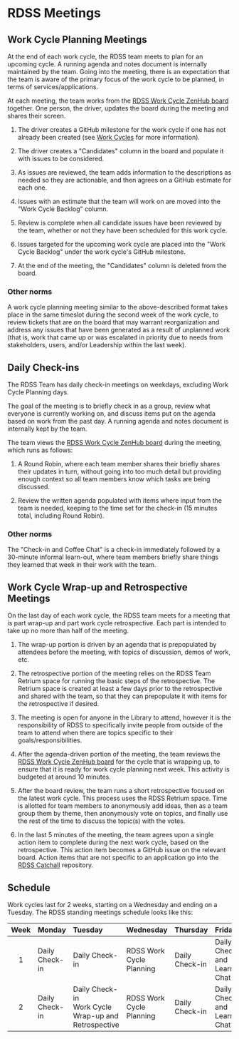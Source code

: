 # RDSS Meetings

## Work Cycle Planning Meetings

At the end of each work cycle, the RDSS team meets to plan for an upcoming cycle.  A running agenda and notes document is internally maintained by the team.  Going into the meeting, there is an expectation that the team is aware of the primary focus of the work cycle to be planned, in terms of services/applications.

At each meeting, the team works from the [RDSS Work Cycle ZenHub board](https://app.zenhub.com/workspaces/rdss-workcycles-61a4f1a12a399b001730f65a/board) together.  One person, the driver, updates the board during the meeting and shares their screen.

1. The driver creates a GitHub milestone for the work cycle if one has not already been created (see [Work Cycles](work_cycles.md) for more information).

1. The driver creates a "Candidates" column in the board and populate it with issues to be considered.

1. As issues are reviewed, the team adds information to the descriptions as needed so they are actionable, and then agrees on a GitHub estimate for each one.

1. Issues with an estimate that the team will work on are moved into the "Work Cycle Backlog" column.

1. Review is complete when all candidate issues have been reviewed by the team, whether or not they have been scheduled for this work cycle.

1. Issues targeted for the upcoming work cycle are placed into the "Work Cycle Backlog" under the work cycle's GitHub milestone.

1. At the end of the meeting, the "Candidates" column is deleted from the board.

### Other norms

A work cycle planning meeting similar to the above-described format takes place in the same timeslot during the second week of the work cycle, to review tickets that are on the board that may warrant reorganization and address any issues that have been generated as a result of unplanned work (that is, work that came up or was escalated in priority due to needs from stakeholders, users, and/or Leadership within the last week).  

## Daily Check-ins

The RDSS Team has daily check-in meetings on weekdays, excluding Work Cycle Planning days.

The goal of the meeting is to briefly check in as a group, review what everyone is currently working on, and discuss items put on the agenda based on work from the past day.  A running agenda and notes document is internally kept by the team.

The team views the [RDSS Work Cycle ZenHub board](https://app.zenhub.com/workspaces/rdss-workcycles-61a4f1a12a399b001730f65a/board) during the meeting, which runs as follows:

1. A Round Robin, where each team member shares their briefly shares their updates in turn, without going into too much detail but providing enough context so all team members know which tasks are being discussed.

1. Review the written agenda populated with items where input from the team is needed, keeping to the time set for the check-in (15 minutes total, including Round Robin).

### Other norms

The "Check-in and Coffee Chat" is a check-in immediately followed by a 30-minute informal learn-out, where team members briefly share things they learned that week in their work with the team.

## Work Cycle Wrap-up and Retrospective Meetings

On the last day of each work cycle, the RDSS team meets for a meeting that is part wrap-up and part work cycle retrospective.  Each part is intended to take up no more than half of the meeting.

1. The wrap-up portion is driven by an agenda that is prepopulated by attendees before the meeting, with topics of discussion, demos of work, etc.

1. The retrospective portion of the meeting relies on the RDSS Team Retrium space for running the basic steps of the retrospective.  The Retrium space is created at least a few days prior to the retrospective and shared with the team, so that they can prepopulate it with items for the retrospective if desired.

1. The meeting is open for anyone in the Library to attend, however it is the responsibility of RDSS to specifically invite people from outside of the team to attend when there are topics specific to their goals/responsibilities.

1. After the agenda-driven portion of the meeting, the team reviews the [RDSS Work Cycle ZenHub board](https://app.zenhub.com/workspaces/rdss-workcycles-61a4f1a12a399b001730f65a/board) for the cycle that is wrapping up, to ensure that it is ready for work cycle planning next week.  This activity is budgeted at around 10 minutes.

1. After the board review, the team runs a short retrospective focused on the latest work cycle.  This process uses the RDSS Retrium space.  Time is allotted for team members to anonymously add ideas, then as a team group them by theme, then anonymously vote on topics, and finally use the rest of the time to discuss the topic(s) with the votes.  

1. In the last 5 minutes of the meeting, the team agrees upon a single action item to complete during the next work cycle, based on the retrospective.  This action item becomes a GitHub issue on the relevant board.  Action items that are not specific to an application go into the [RDSS Catchall](https://github.com/pulibrary/rdss-catchall) repository.

## Schedule

Work cycles last for 2 weeks, starting on a Wednesday and ending on a Tuesday.  The RDSS standing meetings schedule looks like this:


|Week|Monday|Tuesday|Wednesday|Thursday|Friday|
|:---:|:---|:---|:---|:---|:---|
|1|Daily Check-in|Daily Check-in|RDSS Work Cycle Planning|Daily Check-in|Daily Check-in and Learnings Chat|
|2|Daily Check-in|Daily Check-in<br />Work Cycle Wrap-up and Retrospective|RDSS Work Cycle Planning|Daily Check-in|Daily Check-in and Learnings Chat|
